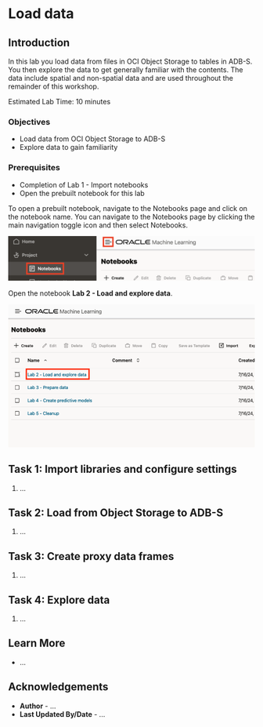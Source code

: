 # Load data

## Introduction

In this lab you load data from files in OCI Object Storage to tables in ADB-S. You then explore the data to get generally familiar with the contents. The data include spatial and non-spatial  data and are used throughout the remainder of this workshop. 

Estimated Lab Time: 10 minutes

### Objectives

* Load data from OCI Object Storage to ADB-S
* Explore data to gain familiarity

### Prerequisites

* Completion of Lab 1 - Import notebooks
* Open the prebuilt notebook for this lab

To open a prebuilt notebook, navigate to the Notebooks page and click on the notebook name. You can navigate to the Notebooks page by clicking the main navigation toggle icon and then select Notebooks.

   ![Navigate to Notebooks page](images/notebooks-nav.png)

Open the notebook **Lab 2 - Load and explore data**.

   ![Navigate to Notebooks page](images/lab-2-notebook.png)


## Task 1: Import libraries and configure settings

1. ...

## Task 2: Load from Object Storage to ADB-S

1. ...

## Task 3: Create proxy data frames 

1. ...

## Task 4: Explore data

1. ...
   

## Learn More

* ...

## Acknowledgements

* **Author** - ...
* **Last Updated By/Date**  - ...
